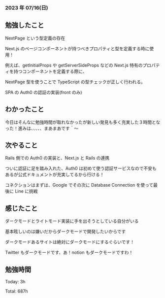 ### 2023 年 07/16(日)

## 勉強したこと

NextPage という型定義の存在

Next.js のページコンポーネントが持つべきプロパティと型を定義する時に使用！

例えば、getInitialProps や getServerSideProps などの Next.js 特有のプロパティを持つコンポーネントを定義する際に、

NextPage 型を使うことで TypeScript の型チェックが正しく行われる。

SPA の Auth0 の認証の実装(front のみ)

## わかったこと

今日はそんなに勉強時間が取れなかったが新しい発見も多く充実した３時間となった！進みは、、、、、まあまあです＾〜

## 次やること

Rails 側での Auth0 の実装と、Next.js と Rails の連携

ついに認証に足を踏み入れた、Auth0 は初めて使う認証サービスなので不安もあるが公式ドキュメントが充実してるから行ける！

コネクションはまずは、Google でその次に Database Connection を使って最後に Line に挑戦

## 感じたこと

ダークモードとライトモード実装に手を出そうとしている自分がいる

基本眩しいのは嫌いだからダークモードで開発したいからです

ダークモードあるサイトは絶対にダークモードにするぐらいです！

Twitter もダークモードです、あ！notion もダークモードですわ！

## 勉強時間

Today: 3h

Total: 687h
